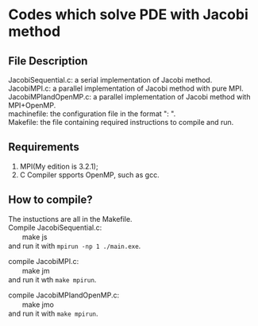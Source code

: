 # Codes which solve PDE with Jacobi method

## File Description
JacobiSequential.c: a serial implementation of Jacobi method.  
JacobiMPI.c: a parallel implementation of Jacobi method with pure MPI.  
JacobiMPIandOpenMP.c: a parallel implementation of Jacobi method with MPI+OpenMP.  
machinefile: the configuration file in the format "<node>: <the number of processors>".  
Makefile: the file containing required instructions to compile and run.  

## Requirements
1. MPI(My edition is 3.2.1); 
2. C Compiler spports OpenMP, such as gcc. 

## How to compile?
The instuctions are all in the Makefile.  
Compile JacobiSequential.c:   
　　make js  
and run it with `mpirun -np 1 ./main.exe`.  

compile JacobiMPI.c:  
　　make jm  
and run it wth `make mpirun`.  

compile JacobiMPIandOpenMP.c:  
　　make jmo  
and run it with `make mpirun`.  